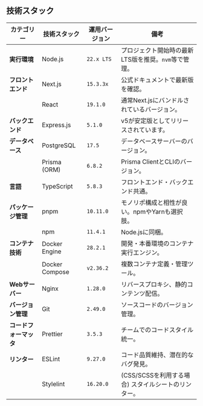## 技術スタック
| カテゴリー         | 技術スタック        | 運用バージョン | 備考                                                                 |
|--------------------|---------------------|---------------------------|----------------------------------------------------------------------|
| **実行環境**        | Node.js             | `22.x LTS`       | プロジェクト開始時の最新LTS版を推奨。`nvm`等で管理。                    |
| **フロントエンド**      | Next.js             | `15.3.3x`       | 公式ドキュメントで最新版を確認。                                          |
|                    | React               | `19.1.0`       | 通常Next.jsにバンドルされているバージョン。                               |
| **バックエンド**      | Express.js          | `5.1.0`         | v5が安定版としてリリースされています。                                      |
| **データベース**     | PostgreSQL          | `17.5`          | データベースサーバーのバージョン。                                        |
|                    | Prisma (ORM)        | `6.8.2`        | Prisma ClientとCLIのバージョン。                                       |
| **言語**            | TypeScript          | `5.8.3`        | フロントエンド・バックエンド共通。                                        |
| **パッケージ管理**     | pnpm                | `10.11.0`     | モノリポ構成と相性が良い。npmやYarnも選択肢。                              |
|                    | npm                 | `11.4.1`        | Node.jsに同梱。                                                        |
| **コンテナ技術**      | Docker Engine       | `28.2.1`        | 開発・本番環境のコンテナ実行エンジン。                                   |
|                    | Docker Compose      | `v2.36.2`       | 複数コンテナ定義・管理ツール。                                          |
| **Webサーバー**      | Nginx               | `1.28.0`        | リバースプロキシ、静的コンテンツ配信。                                     |
| **バージョン管理**    | Git                 | `2.49.0`        | ソースコードのバージョン管理。                                            |
| **コードフォーマッタ**  | Prettier            | `3.5.3`         | チームでのコードスタイル統一。                                          |
| **リンター**          | ESLint              | `9.27.0`        | コード品質維持、潜在的なバグ発見。                                        |
|                    | Stylelint           | `16.20.0`        | (CSS/SCSSを利用する場合) スタイルシートのリンター。                          |
